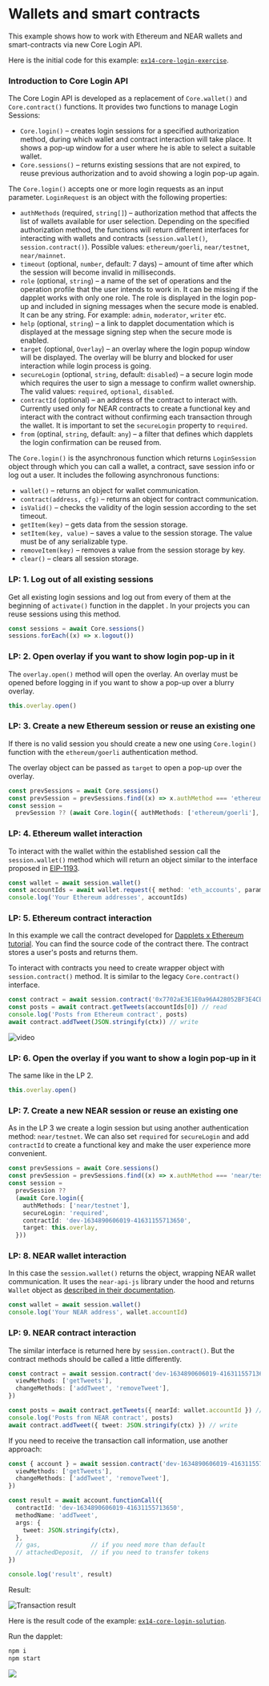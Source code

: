 # Wallets and smart contracts

This example shows how to work with Ethereum and NEAR wallets and smart-contracts via new Core Login API.

Here is the initial code for this example: [`ex14-core-login-exercise`](https://github.com/dapplets/dapplet-template/tree/ex14-core-login-exercise).

### Introduction to Core Login API

The Core Login API is developed as a replacement of `Core.wallet()` and `Core.contract()` functions. It provides two functions to manage Login Sessions:

- `Core.login()` – creates login sessions for a specified authorization method, during which wallet and contract interaction will take place. It shows a pop-up window for a user where he is able to select a suitable wallet.
- `Core.sessions()` – returns existing sessions that are not expired, to reuse previous authorization and to avoid showing a login pop-up again.

The `Core.login()` accepts one or more login requests as an input parameter. `LoginRequest` is an object with the following properties:

- `authMethods` (required, `string[]`) – authorization method that affects the list of wallets available for user selection. Depending on the specified authorization method, the functions will return different interfaces for interacting with wallets and contracts (`session.wallet()`, `session.contract()`). Possible values: `ethereum/goerli`, `near/testnet`, `near/mainnet`.
- `timeout` (optional, `number`, default: 7 days) – amount of time after which the session will become invalid in milliseconds.
- `role` (optional, `string`) – a name of the set of operations and the operation profile that the user intends to work in. It can be missing if the dapplet works with only one role. The role is displayed in the login pop-up and included in signing messages when the secure mode is enabled. It can be any string. For example: `admin`, `moderator`, `writer` etc.
- `help` (optional, `string`) – a link to dapplet documentation which is displayed at the message signing step when the secure mode is enabled.
- `target` (optional, `Overlay`) – an overlay where the login popup window will be displayed. The overlay will be blurry and blocked for user interaction while login process is going.
- `secureLogin` (optional, `string`, default: `disabled`) – a secure login mode which requires the user to sign a message to confirm wallet ownership. The valid values: `required`, `optional`, `disabled`.
- `contractId` (optional) – an address of the contract to interact with. Currently used only for NEAR contracts to create a functional key and interact with the contract without confirming each transaction through the wallet. It is important to set the `secureLogin` property to `required`.
- `from` (optinal, `string`, default: `any`) – a filter that defines which dapplets the login confirmation can be reused from.

The `Core.login()` is the asynchronous function which returns `LoginSession` object through which you can call a wallet, a contract, save session info or log out a user. It includes the following asynchronous functions:

- `wallet()` – returns an object for wallet communication.
- `contract(address, cfg)` – returns an object for contract communication.
- `isValid()` – checks the validity of the login session according to the set timeout.
- `getItem(key)` – gets data from the session storage.
- `setItem(key, value)` – saves a value to the session storage. The value must be of any serializable type.
- `removeItem(key)` – removes a value from the session storage by key.
- `clear()` – clears all session storage.

### LP: 1. Log out of all existing sessions

Get all existing login sessions and log out from every of them at the beginning of `activate()` function in the dapplet . In your projects you can reuse sessions using this method.

```typescript
const sessions = await Core.sessions()
sessions.forEach((x) => x.logout())
```

### LP: 2. Open overlay if you want to show login pop-up in it

The `overlay.open()` method will open the overlay. An overlay must be opened before logging in if you want to show a pop-up over a blurry overlay.

```typescript
this.overlay.open()
```

### LP: 3. Create a new Ethereum session or reuse an existing one

If there is no valid session you should create a new one using `Core.login()` function with the `ethereum/goerli` authentication method.

The overlay object can be passed as `target` to open a pop-up over the overlay.

```typescript
const prevSessions = await Core.sessions()
const prevSession = prevSessions.find((x) => x.authMethod === 'ethereum/goerli')
const session =
  prevSession ?? (await Core.login({ authMethods: ['ethereum/goerli'], target: this.overlay }))
```

### LP: 4. Ethereum wallet interaction

To interact with the wallet within the established session call the `session.wallet()` method which will return an object similar to the interface proposed in [EIP-1193](https://github.com/ethereum/EIPs/blob/master/EIPS/eip-1193.md).

```typescript
const wallet = await session.wallet()
const accountIds = await wallet.request({ method: 'eth_accounts', params: [] })
console.log('Your Ethereum addresses', accountIds)
```

### LP: 5. Ethereum contract interaction

In this example we call the contract developed for [Dapplets x Ethereum tutorial](https://github.com/dapplets/dapplets-eth-example). You can find the source code of the contract there. The contract stores a user's posts and returns them.

To interact with contracts you need to create wrapper object with `session.contract()` method. It is similar to the legacy `Core.contract()` interface.

```typescript
const contract = await session.contract('0x7702aE3E1E0a96A428052BF3E4CB94965F5C0d7F', ABI)
const posts = await contract.getTweets(accountIds[0]) // read
console.log('Posts from Ethereum contract', posts)
await contract.addTweet(JSON.stringify(ctx)) // write
```

![video](https://github.com/dapplets/dapplet-docs/blob/master/static/video/ex_14_2.gif)

### LP: 6. Open the overlay if you want to show a login pop-up in it

The same like in the LP 2.

```typescript
this.overlay.open()
```

### LP: 7. Create a new NEAR session or reuse an existing one

As in the LP 3 we create a login session but using another authentication method: `near/testnet`. We can also set `required` for `secureLogin` and add `contractId` to create a functional key and make the user experience more convenient.

```typescript
const prevSessions = await Core.sessions()
const prevSession = prevSessions.find((x) => x.authMethod === 'near/testnet')
const session =
  prevSession ??
  (await Core.login({
    authMethods: ['near/testnet'],
    secureLogin: 'required',
    contractId: 'dev-1634890606019-41631155713650',
    target: this.overlay,
  }))
```

### LP: 8. NEAR wallet interaction

In this case the `session.wallet()` returns the object, wrapping NEAR wallet communication. It uses the `near-api-js` library under the hood and returns `Wallet` object as [described in their documentation](https://github.com/near/near-api-js).

```typescript
const wallet = await session.wallet()
console.log('Your NEAR address', wallet.accountId)
```

### LP: 9. NEAR contract interaction

The similar interface is returned here by `session.contract()`. But the contract methods should be called a little differently.

```typescript
const contract = await session.contract('dev-1634890606019-41631155713650', {
  viewMethods: ['getTweets'],
  changeMethods: ['addTweet', 'removeTweet'],
})

const posts = await contract.getTweets({ nearId: wallet.accountId }) // read
console.log('Posts from NEAR contract', posts)
await contract.addTweet({ tweet: JSON.stringify(ctx) }) // write
```

If you need to receive the transaction call information, use another approach:

```typescript
const { account } = await session.contract('dev-1634890606019-41631155713650', {
  viewMethods: ['getTweets'],
  changeMethods: ['addTweet', 'removeTweet'],
})

const result = await account.functionCall({
  contractId: 'dev-1634890606019-41631155713650',
  methodName: 'addTweet',
  args: {
    tweet: JSON.stringify(ctx),
  },
  // gas,              // if you need more than default
  // attachedDeposit,  // if you need to transfer tokens
})

console.log('result', result)
```

Result:

![Transaction result](https://github.com/dapplets/dapplet-docs/blob/master/static/img/core-login-01.png)

Here is the result code of the example: [`ex14-core-login-solution`](https://github.com/dapplets/dapplet-template/tree/ex14-core-login-solution).

Run the dapplet:

```bash
npm i
npm start
```

![](https://github.com/dapplets/dapplet-docs/blob/master/static/video/ex_14_1.gif)
